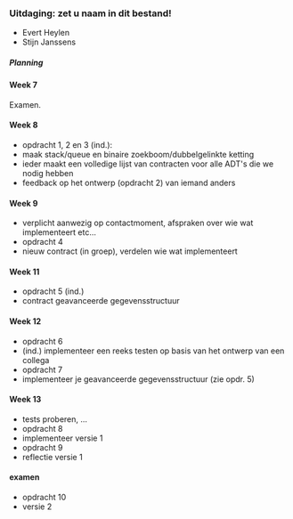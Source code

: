 ### Uitdaging: zet u naam in dit bestand!

- Evert Heylen
- Stijn Janssens

##### Planning

#### Week 7
Examen.

#### Week 8
- opdracht 1, 2 en 3 (ind.):
 - maak stack/queue en binaire zoekboom/dubbelgelinkte ketting
 - ieder maakt een volledige lijst van contracten voor alle ADT's die we nodig hebben
 - feedback op het ontwerp (opdracht 2) van iemand anders

#### Week 9
- verplicht aanwezig op contactmoment, afspraken over wie wat implementeert etc...
- opdracht 4
 - nieuw contract (in groep), verdelen wie wat implementeert

#### Week 11
- opdracht 5 (ind.)
 - contract geavanceerde gegevensstructuur

#### Week 12
- opdracht 6
 - (ind.) implementeer een reeks testen op basis van het ontwerp van een collega
- opdracht 7
 - implementeer je geavanceerde gegevensstructuur (zie opdr. 5)

#### Week 13
- tests proberen, ...
- opdracht 8
 - implementeer versie 1
- opdracht 9
 - reflectie versie 1

#### examen
- opdracht 10
 - versie 2

